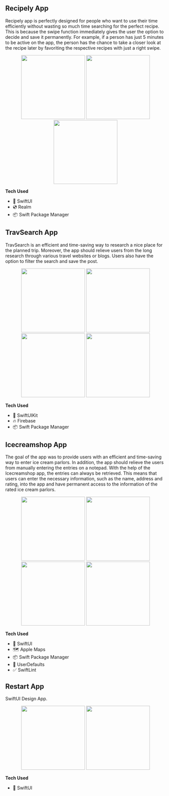 ## Recipely App
Recipely app is perfectly designed for people who want to use their time efficiently without wasting so much time searching for the perfect recipe. 
This is because the swipe function immediately gives the user the option to decide and save it permanently. 
For example, if a person has just 5 minutes to be active on the app, the person has the chance to take a closer look at the recipe later by favoriting the respective recipes with just a right swipe.


<p align="center">
<img src="https://user-images.githubusercontent.com/49038239/234120268-5b3b4a34-4b9d-4c5c-a6c8-e42fe423f9d9.png" width="200"/>
<img src="https://user-images.githubusercontent.com/49038239/234121088-5a58a66e-c0a9-44f1-839c-2942e109a746.png" width="200"/>
<img src="https://user-images.githubusercontent.com/49038239/234120607-21d02eb3-45b3-4fbd-a0a3-2de7c0bfb82e.png" width="200"/>
</p>

**Tech Used**
- 🎨 SwiftUI
- 💿 Realm
- 📦 Swift Package Manager

## TravSearch App
TravSearch is an efficient and time-saving way to research a nice place for the planned trip. Moreover, the app should relieve users from the long research through various travel websites or blogs. Users also have the option to filter the search and save the post.

<p align="center">
<img src="https://user-images.githubusercontent.com/49038239/234130527-49d90c9d-aee7-4fb9-8dcc-8a47f66652cb.png" width="200"/>
<img src="https://user-images.githubusercontent.com/49038239/234130613-16725ed7-c187-4f83-8809-23695a675145.png" width="200"/>
<img src="https://user-images.githubusercontent.com/49038239/234130631-e4fa0160-7d91-4210-bc24-c5e5bd0519ff.png" width="200"/>
<img src="https://user-images.githubusercontent.com/49038239/234130686-630b8592-088b-4072-a81d-bbffad3aa379.png" width="200"/>
</p>

**Tech Used**
- 🎨 SwiftUIKit
- 🔥 Firebase
- 📦 Swift Package Manager

## Icecreamshop App
The goal of the app was to provide users with an efficient and time-saving way to enter ice cream parlors. In addition, the app should relieve the users from manually entering the entries on a notepad. With the help of the Icecreamshop app, the entries can always be retrieved. This means that users can enter the necessary information, such as the name, address and rating, into the app and have permanent access to the information of the rated ice cream parlors.

<p align="center">
<img src="https://user-images.githubusercontent.com/49038239/234133738-ced9cf65-433c-4d89-9c30-6a697c6a5cbc.png" width="200"/>
<img src="https://user-images.githubusercontent.com/49038239/234133741-2709d925-e684-46f6-8a5a-f934dd06e6ea.png" width="200"/>
<img src="https://user-images.githubusercontent.com/49038239/234134374-d8b59d45-704f-4d1c-87e4-3b46330ad14d.png" width="200"/>
<img src="https://user-images.githubusercontent.com/49038239/234133742-241caabc-b3f0-41ac-adbe-0fb3728a46f3.png" width="200"/>
</p>

**Tech Used**
- 🎨 SwiftUI
- 🗺️ Apple Maps
- 📦 Swift Package Manager
- 📱 UserDefaults
- ✅ SwiftLint


## Restart App
SwiftUI Design App.

<p align="center">
<img src="https://user-images.githubusercontent.com/49038239/234135786-e1f041af-d079-4a3b-a46e-6989b0d7e05f.png" width="200"/>
<img src="https://user-images.githubusercontent.com/49038239/234135798-13a27825-a0b2-4891-87a8-d305c6fdf3ca.png" width="200"/>
</p>


**Tech Used**
- 🎨 SwiftUI



